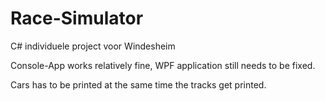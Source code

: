 # Race-Simulator
C# individuele project voor Windesheim

Console-App works relatively fine, WPF application still needs to be fixed.

Cars has to be printed at the same time the tracks get printed.
